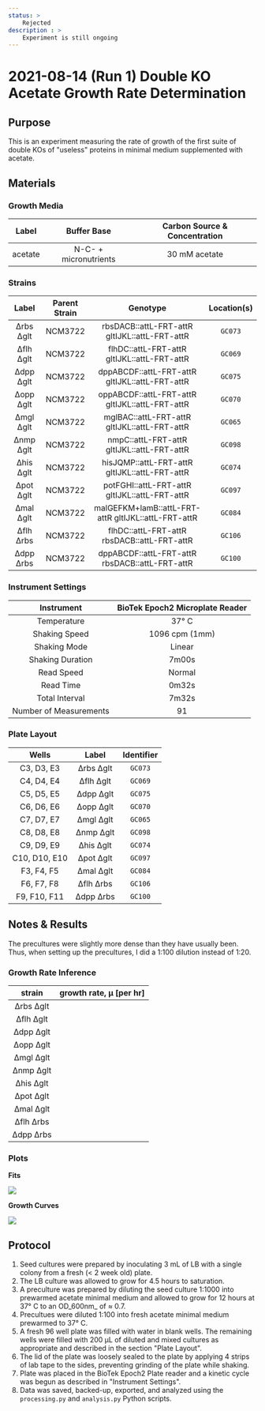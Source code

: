 ```yaml
---
status: >
    Rejected
description : >
    Experiment is still ongoing 
---
```


# 2021-08-14 (Run 1) Double KO Acetate Growth Rate Determination

## Purpose
This is an experiment measuring the rate of growth of the first suite of 
double KOs of  "useless" proteins in minimal medium supplemented with acetate.

## Materials

### Growth Media
| **Label** | **Buffer Base** | **Carbon Source & Concentration** |
|:--:|:--:|:--:|
| acetate | N-C- + micronutrients | 30 mM acetate |

### Strains 
| **Label** | **Parent Strain**|  **Genotype** | **Location(s)**|
|:--: | :--:| :--:| :--:|
|∆rbs ∆glt | NCM3722 | rbsDACB::attL-FRT-attR gltIJKL::attL-FRT-attR | `GC073`|
|∆flh ∆glt | NCM3722 | flhDC::attL-FRT-attR gltIJKL::attL-FRT-attR | `GC069`|
|∆dpp ∆glt | NCM3722 | dppABCDF::attL-FRT-attR gltIJKL::attL-FRT-attR | `GC075`|
|∆opp ∆glt | NCM3722 | oppABCDF::attL-FRT-attR gltIJKL::attL-FRT-attR | `GC070`|
|∆mgl ∆glt | NCM3722 | mglBAC::attL-FRT-attR gltIJKL::attL-FRT-attR | `GC065`|
|∆nmp ∆glt | NCM3722 | nmpC::attL-FRT-attR gltIJKL::attL-FRT-attR | `GC098`|
|∆his ∆glt | NCM3722 | hisJQMP::attL-FRT-attR gltIJKL::attL-FRT-attR | `GC074`|
|∆pot ∆glt | NCM3722 | potFGHI::attL-FRT-attR gltIJKL::attL-FRT-attR | `GC097`|
|∆mal ∆glt | NCM3722 | malGEFKM+lamB::attL-FRT-attR gltIJKL::attL-FRT-attR | `GC084`|
|∆flh ∆rbs | NCM3722 | flhDC::attL-FRT-attR rbsDACB::attL-FRT-attR | `GC106`|
|∆dpp ∆rbs | NCM3722 | dppABCDF::attL-FRT-attR rbsDACB::attL-FRT-attR | `GC100`|

### Instrument Settings
| Instrument | BioTek Epoch2 Microplate Reader|
|:--:| :--:|
| Temperature| 37° C|
| Shaking Speed| 1096 cpm (1mm) |
| Shaking Mode | Linear |
| Shaking Duration| 7m00s|
|Read Speed| Normal|
| Read Time | 0m32s|
| Total Interval | 7m32s |
| Number of Measurements | 91 | 

### Plate Layout
| **Wells** | **Label** | **Identifier** |
|:--: | :--:  | :--: |
|C3, D3, E3 | ∆rbs ∆glt | `GC073` | 
|C4, D4, E4 | ∆flh ∆glt | `GC069` |
|C5, D5, E5 | ∆dpp ∆glt | `GC075` |
|C6, D6, E6 | ∆opp ∆glt | `GC070` |
|C7, D7, E7 | ∆mgl ∆glt| `GC065` |
|C8, D8, E8 | ∆nmp ∆glt | `GC098` | 
|C9, D9, E9 | ∆his ∆glt | `GC074` |
|C10, D10, E10 | ∆pot ∆glt | `GC097` |
|F3, F4, F5 | ∆mal ∆glt | `GC084` |
|F6, F7, F8 | ∆flh ∆rbs | `GC106` |
|F9, F10, F11 | ∆dpp ∆rbs | `GC100` |


## Notes & Results
The precultures were slightly more dense than they have usually been. Thus, 
when setting up the precultures, I did a 1:100 dilution instead of 1:20.

### Growth Rate Inference

| **strain** | **growth rate, µ [per hr]** |
|:--: |:--:|
|∆rbs ∆glt |  |
|∆flh ∆glt |  |
|∆dpp ∆glt |  | 
|∆opp ∆glt |  |
|∆mgl ∆glt |  |
|∆nmp ∆glt |  |
|∆his ∆glt |  |
|∆pot ∆glt |  |
|∆mal ∆glt |  |
|∆flh ∆rbs |  |
|∆dpp ∆rbs |  |


### Plots

**Fits**

![](output/2021-08-13_r1_DoubleKO_acetate_fits.png)

**Growth Curves**

![](output/2021-08-13_r1_DoubleKO_acetate_raw_traces.png)

## Protocol 
1.  Seed cultures were prepared by inoculating 3 mL of LB with a single colony from a fresh (< 2 week old) plate.
2. The LB culture was allowed to grow for 4.5 hours to saturation. 
3. A preculture was prepared by diluting the seed culture 1:1000 into 
prewarmed acetate minimal medium and allowed to grow for 12 hours at 37° C
to an OD_600nm_ of ≈ 0.7.
4. Precultues were diluted  1:100 into fresh acetate minimal medium prewarmed to 37° C.
4. A fresh 96 well plate was filled with water in blank wells. The remaining wells 
were filled with 200 µL of diluted and mixed cultures as appropriate and described in 
the section "Plate Layout".
5. The lid of the plate was loosely sealed to the plate by applying 4 strips of 
lab tape to the sides, preventing grinding of the plate while shaking. 
6. Plate was placed in the BioTek Epoch2 Plate reader and a kinetic cycle was begun 
as described in "Instrument Settings".
7. Data was saved, backed-up, exported, and analyzed using the `processing.py` and 
`analysis.py` Python scripts.
